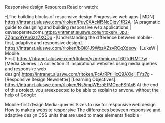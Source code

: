 Responsive design
Resources
Read or watch:

-[The building blocks of responsive design Progressive web apps | MDN] https://intranet.aluswe.com/rltoken/Puy0XAcklI5NcDiqv1fR2A
-[A pragmatic guide to designing and building responsive web applications | developerlife.com].https://intranet.aluswe.com/rltoken/_Jp3-ZZgmx9YAnGzz7XQDg
-[Understanding the difference between mobile-first, adaptive and responsive design]. https://intranet.aluswe.com/rltoken/bQi81J9WbzXZzvRCqXdecw
-[LukeW | Mobile First].https://intranet.aluswe.com/rltoken/yzm7hmicxyzT60TdFfMT7w
-[Media Queries | A collection of inspirational websites using media queries and responsive web design].https://intranet.aluswe.com/rltoken/PqArRPtHixQ9AXlqHFYz7g
-[Responsive Design Newsletter]
[Learning Objectives]. https://intranet.aluswe.com/rltoken/Ns5mpWBzoEfMOpcFSfAn6
At the end of this project, you areexpected to be able to explain to anyone, without the help of Google:

Mobile-first design
Media-queries
Sizes to use for responsive web design
How to make a website responsive
The differences between responsive and adaptive design
CSS units that are used to make elements flexible